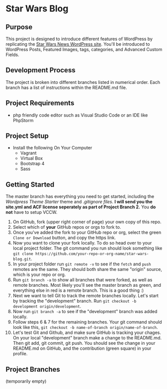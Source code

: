 # Star Wars Blog

## Purpose
This project is designed to introduce different features of WordPress by replicating the [Star Wars News WordPress site](https://starwars.com/news). You'll be introduced to WordPress Posts, Featured Images, tags, categories, and Advanced Custom Fields.

## Development Process
The project is broken into different branches listed in numerical order. Each branch has a list of instructions within the README.md file. 

## Project Requirements
- php friendly code editor such as Visual Studio Code or an IDE like PhpStorm

## Project Setup
- Install the following On Your Computer
  - Vagrant
  - Virtual Box
  - Bootstrap 4
  - Sass

## Getting Started
The master branch has everything you need to get started, including the *Wordpress Theme Starter* theme and *.gitignore files*. **I will send you the site.yml and ACF license seperately as part of Project Branch 2.** You **do not** have to setup VCCW.

1. On GitHub, fork (upper right corner of page) your own copy of this repo.
2. Select which of **your** GitHub repos or orgs to fork to.
3. Once you've added the fork to your GitHub repo or org, select the green `Clone or Download` button, and copy the https link.
4. Now you want to clone your fork locally. To do so head over to your local project folder. The git command you run should look something like `git clone https://github.com/your-repo-or-org-name/star-wars-blog.git`.
5. In your project folder run `git remote -v` to see if the `fetch` and `push` remotes are the same. They should both share the same "origin" source, which is your repo or org.
6. Run `git branch -a` to show all branches that were forked, as well as remote branches. Most likely you'll see the master branch as green, and everything else in red is a remote branch. This is a good thing :)
7. Next we want to tell Git to track the remote branches locally. Let's start by tracking the "development" branch. Run `git checkout -b development origin/development`.
8. Now run `git branch -a` to see if the "development" branch was added locally.
9. Follow steps 6 & 7 for the remaining branches. Your git command should look like this, `git checkout -b name-of-branch origin/name-of-branch`.
10. Let's test Git and Github, and make sure GitHub is tracking your chages. On your local "development" branch make a change to the README.md. Then git add, git commit, git push. You should see the change in your README.md on GitHub, and the contribution (green square) in your profile. 

## Project Branches
(temporarily empty)